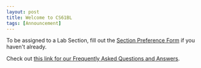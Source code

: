 ```yaml
---
layout: post
title: Welcome to CS61BL
tags: [Announcement]
---
```


To be assigned to a Lab Section, fill out the [Section Preference Form](https://forms.gle/zAmjHAbppDWt9gas7) if you haven't already. 

Check out [this link for our Frequently Asked Questions and Answers](https://sp24.datastructur.es/summer/).